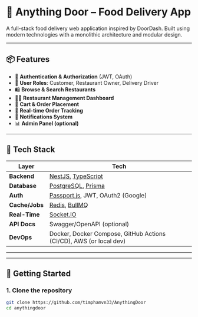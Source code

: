 # 🚀 Anything Door – Food Delivery App

A full-stack food delivery web application inspired by DoorDash. Built using modern technologies with a monolithic architecture and modular design.

---

## 📦 Features

- 🔐 **Authentication & Authorization** (JWT, OAuth)
- 🧾 **User Roles**: Customer, Restaurant Owner, Delivery Driver
- 🛍️ **Browse & Search Restaurants**
- 🧑‍🍳 **Restaurant Management Dashboard**
- 🛒 **Cart & Order Placement**
- 🛵 **Real-time Order Tracking**
- 🔔 **Notifications System**
- 📊 **Admin Panel (optional)**

---

## 🧱 Tech Stack

| Layer          | Tech                                                                         |
| -------------- | ---------------------------------------------------------------------------- |
| **Backend**    | [NestJS](https://nestjs.com/), [TypeScript](https://www.typescriptlang.org/) |
| **Database**   | [PostgreSQL](https://www.postgresql.org/), [Prisma](https://www.prisma.io/)  |
| **Auth**       | [Passport.js](http://www.passportjs.org/), JWT, OAuth2 (Google)              |
| **Cache/Jobs** | [Redis](https://redis.io/), [BullMQ](https://docs.bullmq.io/)                |
| **Real-Time**  | [Socket.IO](https://socket.io/)                                              |
| **API Docs**   | Swagger/OpenAPI (optional)                                                   |
| **DevOps**     | Docker, Docker Compose, GitHub Actions (CI/CD), AWS (or local dev)           |

---

---

## 🚀 Getting Started

### 1. Clone the repository

```bash
git clone https://github.com/timphamvn33/AnythingDoor
cd anythingdoor
```
